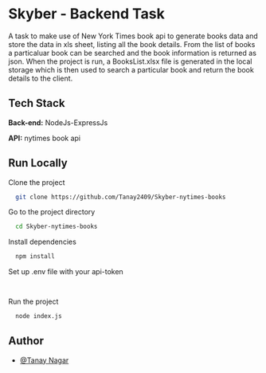 # Skyber - Backend Task

A task to make use of New York Times book api to generate books data and store the data in xls sheet, listing all the book details. From the list of books a particaluar book can be searched and the book information is returned as json.
When the project is run, a BooksList.xlsx file is generated in the local storage which is then used to search a particular book and return the book details to the client.
## Tech Stack

**Back-end:** NodeJs-ExpressJs

**API:** nytimes book api



  
## Run Locally

Clone the project

```bash
  git clone https://github.com/Tanay2409/Skyber-nytimes-books
```

Go to the project directory

```bash
  cd Skyber-nytimes-books
```

Install dependencies

```bash
  npm install
```
Set up .env file with your api-token

```bash
  
```

Run the project

```bash
  node index.js
```

  
## Author

- [@Tanay Nagar](https://www.github.com/Tanay2409)

  
